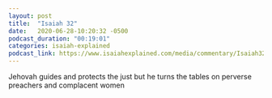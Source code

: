 ```yaml
---
layout: post
title:  "Isaiah 32"
date:   2020-06-28-10:20:32 -0500
podcast_duration: "00:19:01"
categories: isaiah-explained
podcast_link: https://www.isaiahexplained.com/media/commentary/Isaiah32.mp3
---
```

Jehovah guides and protects the just but he turns the tables on perverse preachers and complacent women
